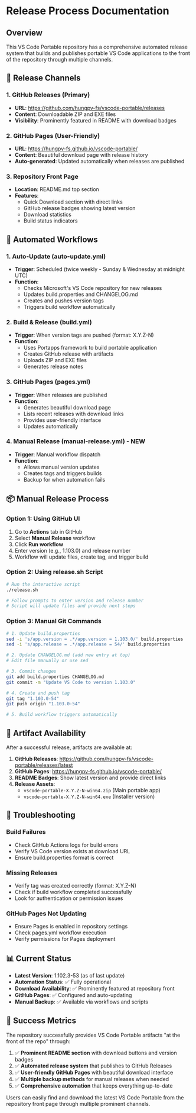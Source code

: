 # Release Process Documentation

## Overview

This VS Code Portable repository has a comprehensive automated release system that builds and publishes portable VS Code applications to the front of the repository through multiple channels.

## 🚀 Release Channels

### 1. GitHub Releases (Primary)
- **URL**: https://github.com/hungpv-fs/vscode-portable/releases
- **Content**: Downloadable ZIP and EXE files
- **Visibility**: Prominently featured in README with download badges

### 2. GitHub Pages (User-Friendly)
- **URL**: https://hungpv-fs.github.io/vscode-portable/
- **Content**: Beautiful download page with release history
- **Auto-generated**: Updated automatically when releases are published

### 3. Repository Front Page
- **Location**: README.md top section
- **Features**: 
  - Quick Download section with direct links
  - GitHub release badges showing latest version
  - Download statistics
  - Build status indicators

## 🤖 Automated Workflows

### 1. Auto-Update (auto-update.yml)
- **Trigger**: Scheduled (twice weekly - Sunday & Wednesday at midnight UTC)
- **Function**: 
  - Checks Microsoft's VS Code repository for new releases
  - Updates build.properties and CHANGELOG.md
  - Creates and pushes version tags
  - Triggers build workflow automatically

### 2. Build & Release (build.yml)
- **Trigger**: When version tags are pushed (format: X.Y.Z-N)
- **Function**:
  - Uses Portapps framework to build portable application
  - Creates GitHub release with artifacts
  - Uploads ZIP and EXE files
  - Generates release notes

### 3. GitHub Pages (pages.yml)
- **Trigger**: When releases are published
- **Function**:
  - Generates beautiful download page
  - Lists recent releases with download links
  - Provides user-friendly interface
  - Updates automatically

### 4. Manual Release (manual-release.yml) - NEW
- **Trigger**: Manual workflow dispatch
- **Function**:
  - Allows manual version updates
  - Creates tags and triggers builds
  - Backup for when automation fails

## 📦 Manual Release Process

### Option 1: Using GitHub UI
1. Go to **Actions** tab in GitHub
2. Select **Manual Release** workflow
3. Click **Run workflow**
4. Enter version (e.g., 1.103.0) and release number
5. Workflow will update files, create tag, and trigger build

### Option 2: Using release.sh Script
```bash
# Run the interactive script
./release.sh

# Follow prompts to enter version and release number
# Script will update files and provide next steps
```

### Option 3: Manual Git Commands
```bash
# 1. Update build.properties
sed -i 's/app.version = .*/app.version = 1.103.0/' build.properties
sed -i 's/app.release = .*/app.release = 54/' build.properties

# 2. Update CHANGELOG.md (add new entry at top)
# Edit file manually or use sed

# 3. Commit changes
git add build.properties CHANGELOG.md
git commit -m "Update VS Code to version 1.103.0"

# 4. Create and push tag
git tag "1.103.0-54"
git push origin "1.103.0-54"

# 5. Build workflow triggers automatically
```

## 🎯 Artifact Availability

After a successful release, artifacts are available at:

1. **GitHub Releases**: https://github.com/hungpv-fs/vscode-portable/releases/latest
2. **GitHub Pages**: https://hungpv-fs.github.io/vscode-portable/
3. **README Badges**: Show latest version and provide direct links
4. **Release Assets**: 
   - `vscode-portable-X.Y.Z-N-win64.zip` (Main portable app)
   - `vscode-portable-X.Y.Z-N-win64.exe` (Installer version)

## 🔧 Troubleshooting

### Build Failures
- Check GitHub Actions logs for build errors
- Verify VS Code version exists at download URL
- Ensure build.properties format is correct

### Missing Releases
- Verify tag was created correctly (format: X.Y.Z-N)
- Check if build workflow completed successfully
- Look for authentication or permission issues

### GitHub Pages Not Updating
- Ensure Pages is enabled in repository settings
- Check pages.yml workflow execution
- Verify permissions for Pages deployment

## 📊 Current Status

- **Latest Version**: 1.102.3-53 (as of last update)
- **Automation Status**: ✅ Fully operational
- **Download Availability**: ✅ Prominently featured at repository front
- **GitHub Pages**: ✅ Configured and auto-updating
- **Manual Backup**: ✅ Available via workflows and scripts

## 🎉 Success Metrics

The repository successfully provides VS Code Portable artifacts "at the front of the repo" through:

1. ✅ **Prominent README section** with download buttons and version badges
2. ✅ **Automated release system** that publishes to GitHub Releases
3. ✅ **User-friendly GitHub Pages** with beautiful download interface
4. ✅ **Multiple backup methods** for manual releases when needed
5. ✅ **Comprehensive automation** that keeps everything up-to-date

Users can easily find and download the latest VS Code Portable from the repository front page through multiple prominent channels.